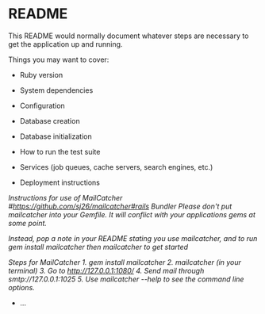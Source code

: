 # README

This README would normally document whatever steps are necessary to get the
application up and running.

Things you may want to cover:

* Ruby version

* System dependencies

* Configuration

* Database creation

* Database initialization

* How to run the test suite

* Services (job queues, cache servers, search engines, etc.)

* Deployment instructions

*Instructions for use of MailCatcher
  #https://github.com/sj26/mailcatcher#rails
  Bundler
  Please don't put mailcatcher into your Gemfile. It will conflict with your applications gems at some point.*

  *Instead, pop a note in your README stating you use mailcatcher, and to run gem install mailcatcher then mailcatcher to get started*

  *Steps for MailCatcher
    1. gem install mailcatcher
    2. mailcatcher (in your terminal)
    3. Go to http://127.0.0.1:1080/
    4. Send mail through smtp://127.0.0.1:1025
    5. Use mailcatcher --help to see the command line options.*

* ...
